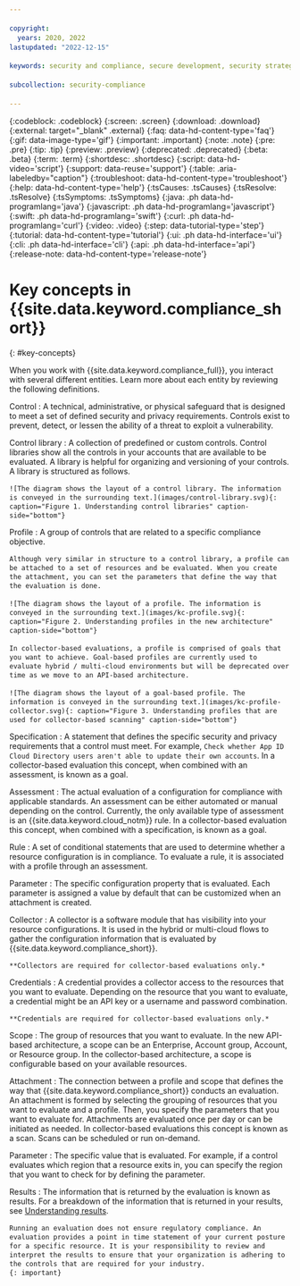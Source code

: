 ```yaml
---

copyright:
  years: 2020, 2022
lastupdated: "2022-12-15"

keywords: security and compliance, secure development, security strategy

subcollection: security-compliance

---
```


{:codeblock: .codeblock}
{:screen: .screen}
{:download: .download}
{:external: target="_blank" .external}
{:faq: data-hd-content-type='faq'}
{:gif: data-image-type='gif'}
{:important: .important}
{:note: .note}
{:pre: .pre}
{:tip: .tip}
{:preview: .preview}
{:deprecated: .deprecated}
{:beta: .beta}
{:term: .term}
{:shortdesc: .shortdesc}
{:script: data-hd-video='script'}
{:support: data-reuse='support'}
{:table: .aria-labeledby="caption"}
{:troubleshoot: data-hd-content-type='troubleshoot'}
{:help: data-hd-content-type='help'}
{:tsCauses: .tsCauses}
{:tsResolve: .tsResolve}
{:tsSymptoms: .tsSymptoms}
{:java: .ph data-hd-programlang='java'}
{:javascript: .ph data-hd-programlang='javascript'}
{:swift: .ph data-hd-programlang='swift'}
{:curl: .ph data-hd-programlang='curl'}
{:video: .video}
{:step: data-tutorial-type='step'}
{:tutorial: data-hd-content-type='tutorial'}
{:ui: .ph data-hd-interface='ui'}
{:cli: .ph data-hd-interface='cli'}
{:api: .ph data-hd-interface='api'}
{:release-note: data-hd-content-type='release-note'}

# Key concepts in {{site.data.keyword.compliance_short}}
{: #key-concepts}

When you work with {{site.data.keyword.compliance_full}}, you interact with several different entities. Learn more about each entity by reviewing the following definitions.

Control
:   A technical, administrative, or physical safeguard that is designed to meet a set of defined security and privacy requirements. Controls exist to prevent, detect, or lessen the ability of a threat to exploit a vulnerability.

Control library
:   A collection of predefined or custom controls. Control libraries show all the controls in your accounts that are available to be evaluated. A library is helpful for organizing and versioning of your controls. A library is structured as follows. 

	![The diagram shows the layout of a control library. The information is conveyed in the surrounding text.](images/control-library.svg){: caption="Figure 1. Understanding control libraries" caption-side="bottom"}

Profile
:   A group of controls that are related to a specific compliance objective.

	Although very similar in structure to a control library, a profile can be attached to a set of resources and be evaluated. When you create the attachment, you can set the parameters that define the way that the evaluation is done.

	![The diagram shows the layout of a profile. The information is conveyed in the surrounding text.](images/kc-profile.svg){: caption="Figure 2. Understanding profiles in the new architecture" caption-side="bottom"}

	In collector-based evaluations, a profile is comprised of goals that you want to achieve. Goal-based profiles are currently used to evaluate hybrid / multi-cloud environments but will be deprecated over time as we move to an API-based architecture.

	![The diagram shows the layout of a goal-based profile. The information is conveyed in the surrounding text.](images/kc-profile-collector.svg){: caption="Figure 3. Understanding profiles that are used for collector-based scanning" caption-side="bottom"}

Specification
:   A statement that defines the specific security and privacy requirements that a control must meet. For example, `Check whether App ID Cloud Directory users aren't able to update their own accounts`. In a collector-based evaluation this concept, when combined with an assessment, is known as a goal.

Assessment
:   The actual evaluation of a configuration for compliance with applicable standards. An assessment can be either automated or manual depending on the control. Currently, the only available type of assessment is an {{site.data.keyword.cloud_notm}} rule. In a collector-based evaluation this concept, when combined with a specification, is known as a goal.

Rule
:   A set of conditional statements that are used to determine whether a resource configuration is in compliance. To evaluate a rule, it is associated with a profile through an assessment.

Parameter
:   The specific configuration property that is evaluated. Each parameter is assigned a value by default that can be customized when an attachment is created.

Collector
:   A collector is a software module that has visibility into your resource configurations. It is used in the hybrid or multi-cloud flows to gather the configuration information that is evaluated by {{site.data.keyword.compliance_short}}. 

	**Collectors are required for collector-based evaluations only.*

Credentials
:   A credential provides a collector access to the resources that you want to evaluate. Depending on the resource that you want to evaluate, a credential might be an API key or a username and password combination.

	**Credentials are required for collector-based evaluations only.*

Scope
:   The group of resources that you want to evaluate. In the new API-based architecture, a scope can be an Enterprise, Account group, Account, or Resource group. In the collector-based architecture, a scope is configurable based on your available resources.

Attachment
:   The connection between a profile and scope that defines the way that {{site.data.keyword.compliance_short}} conducts an evaluation. An attachment is formed by selecting the grouping of resources that you want to evaluate and a profile. Then, you specify the parameters that you want to evaluate for. Attachments are evaluated once per day or can be initiated as needed. In collector-based evaluations this concept is known as a scan. Scans can be scheduled or run on-demand.

Parameter
:   The specific value that is evaluated. For example, if a control evaluates which region that a resource exits in, you can specify the region that you want to check for by defining the parameter.

Results
:   The information that is returned by the evaluation is known as results. For a breakdown of the information that is returned in your results, see [Understanding results](/docs/security-compliance?topic=security-compliance-results).


	Running an evaluation does not ensure regulatory compliance. An evaluation provides a point in time statement of your current posture for a specific resource. It is your responsibility to review and interpret the results to ensure that your organization is adhering to the controls that are required for your industry. 
	{: important}



